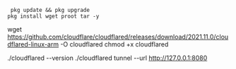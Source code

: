      pkg update && pkg upgrade
    pkg install wget proot tar -y
wget https://github.com/cloudflare/cloudflared/releases/download/2021.11.0/cloudflared-linux-arm -O cloudflared
chmod +x cloudflared

./cloudflared --version
./cloudflared tunnel --url http://127.0.0.1:8080
